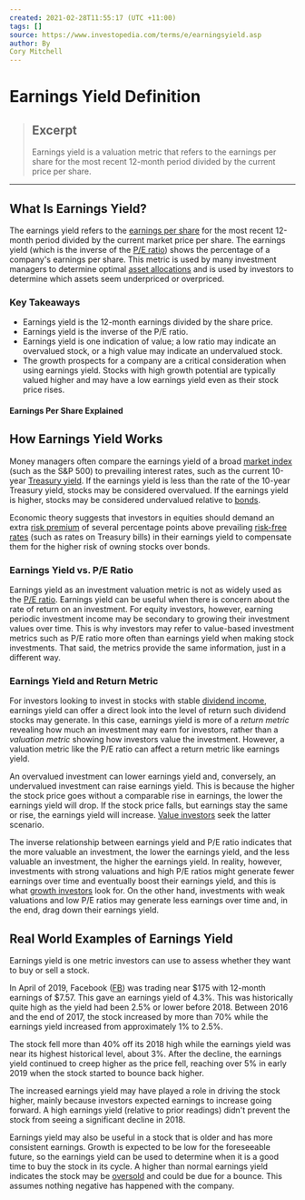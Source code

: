 ```yaml
---
created: 2021-02-28T11:55:17 (UTC +11:00)
tags: []
source: https://www.investopedia.com/terms/e/earningsyield.asp
author: By
Cory Mitchell
---
```


# Earnings Yield Definition

> ## Excerpt
> Earnings yield is a valuation metric that refers to the earnings per share for the most recent 12-month period divided by the current price per share.

---
## What Is Earnings Yield?

The earnings yield refers to the [earnings per share](https://www.investopedia.com/terms/e/eps.asp) for the most recent 12-month period divided by the current market price per share. The earnings yield (which is the inverse of the [P/E ratio](https://www.investopedia.com/terms/p/price-earningsratio.asp)) shows the percentage of a company's earnings per share. This metric is used by many investment managers to determine optimal [asset allocations](https://www.investopedia.com/terms/a/assetallocation.asp) and is used by investors to determine which assets seem underpriced or overpriced.

### Key Takeaways

-   Earnings yield is the 12-month earnings divided by the share price.
-   Earnings yield is the inverse of the P/E ratio.
-   Earnings yield is one indication of value; a low ratio may indicate an overvalued stock, or a high value may indicate an undervalued stock.
-   The growth prospects for a company are a critical consideration when using earnings yield. Stocks with high growth potential are typically valued higher and may have a low earnings yield even as their stock price rises.

#### Earnings Per Share Explained

## How Earnings Yield Works

Money managers often compare the earnings yield of a broad [market index](https://www.investopedia.com/terms/m/marketindex.asp) (such as the S&P 500) to prevailing interest rates, such as the current 10-year [Treasury yield](https://www.investopedia.com/terms/t/treasury-yield.asp). If the earnings yield is less than the rate of the 10-year Treasury yield, stocks may be considered overvalued. If the earnings yield is higher, stocks may be considered undervalued relative to [bonds](https://www.investopedia.com/terms/b/bond.asp).

Economic theory suggests that investors in equities should demand an extra [risk premium](https://www.investopedia.com/terms/r/riskpremium.asp) of several percentage points above prevailing [risk-free rates](https://www.investopedia.com/terms/r/risk-freerate.asp) (such as rates on Treasury bills) in their earnings yield to compensate them for the higher risk of owning stocks over bonds.

### Earnings Yield vs. P/E Ratio

Earnings yield as an investment valuation metric is not as widely used as the [P/E ratio](https://www.investopedia.com/terms/p/price-earningsratio.asp). Earnings yield can be useful when there is concern about the rate of return on an investment. For equity investors, however, earning periodic investment income may be secondary to growing their investment values over time. This is why investors may refer to value-based investment metrics such as P/E ratio more often than earnings yield when making stock investments. That said, the metrics provide the same information, just in a different way.

### Earnings Yield and Return Metric

For investors looking to invest in stocks with stable [dividend income](https://www.investopedia.com/terms/d/dividend.asp), earnings yield can offer a direct look into the level of return such dividend stocks may generate. In this case, earnings yield is more of a _return metric_ revealing how much an investment may earn for investors, rather than a _valuation metric_ showing how investors value the investment. However, a valuation metric like the P/E ratio can affect a return metric like earnings yield.

An overvalued investment can lower earnings yield and, conversely, an undervalued investment can raise earnings yield. This is because the higher the stock price goes without a comparable rise in earnings, the lower the earnings yield will drop. If the stock price falls, but earnings stay the same or rise, the earnings yield will increase. [Value investors](https://www.investopedia.com/terms/v/valueinvesting.asp) seek the latter scenario.

The inverse relationship between earnings yield and P/E ratio indicates that the more valuable an investment, the lower the earnings yield, and the less valuable an investment, the higher the earnings yield. In reality, however, investments with strong valuations and high P/E ratios might generate fewer earnings over time and eventually boost their earnings yield, and this is what [growth investors](https://www.investopedia.com/terms/g/growthinvesting.asp) look for. On the other hand, investments with weak valuations and low P/E ratios may generate less earnings over time and, in the end, drag down their earnings yield.

## Real World Examples of Earnings Yield

Earnings yield is one metric investors can use to assess whether they want to buy or sell a stock.

In April of 2019, Facebook ([FB](https://www.investopedia.com/markets/quote?tvwidgetsymbol=fb)) was trading near $175 with 12-month earnings of $7.57. This gave an earnings yield of 4.3%. This was historically quite high as the yield had been 2.5% or lower before 2018. Between 2016 and the end of 2017, the stock increased by more than 70% while the earnings yield increased from approximately 1% to 2.5%.

The stock fell more than 40% off its 2018 high while the earnings yield was near its highest historical level, about 3%. After the decline, the earnings yield continued to creep higher as the price fell, reaching over 5% in early 2019 when the stock started to bounce back higher.

The increased earnings yield may have played a role in driving the stock higher, mainly because investors expected earnings to increase going forward. A high earnings yield (relative to prior readings) didn't prevent the stock from seeing a significant decline in 2018.

Earnings yield may also be useful in a stock that is older and has more consistent earnings. Growth is expected to be low for the foreseeable future, so the earnings yield can be used to determine when it is a good time to buy the stock in its cycle. A higher than normal earnings yield indicates the stock may be [oversold](https://www.investopedia.com/terms/o/oversold.asp) and could be due for a bounce. This assumes nothing negative has happened with the company.
